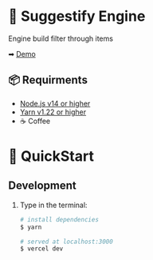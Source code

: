 # 🚀 Suggestify Engine

Engine build filter through items

➡ [Demo](https://suggestify.org)

## 📦 Requirments

-   [Node.js v14 or higher](https://nodejs.org/en/)
-   [Yarn v1.22 or higher](https://yarnpkg.com/lang/en/)
-   ☕ Coffee

# 🐎 QuickStart

## Development

1. Type in the terminal:

    ```bash
    # install dependencies
    $ yarn

    # served at localhost:3000
    $ vercel dev
    ```
